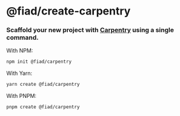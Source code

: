 # @fiad/create-carpentry

### Scaffold your new project with [Carpentry](https://github.com/fiadone/carpentry) using a single command.


With NPM:

```sh
npm init @fiad/carpentry
```

With Yarn:

```sh
yarn create @fiad/carpentry
```

With PNPM:

```sh
pnpm create @fiad/carpentry
```